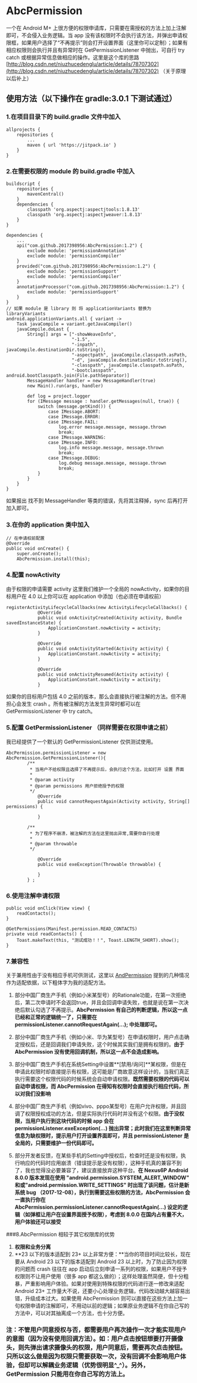 # AbcPermission
一个在 Android M+ 上很方便的权限申请库，只需要在需授权的方法上加上注解即可，不会侵入业务逻辑。当 app 没有该权限时不会执行该方法，并弹出申请权限框，如果用户选择了“不再提示”则会打开设置界面（这里你可以定制）；如果有相应权限则会执行并且有异常时在 GetPermissionListener 中抛出，可自行 try catch 或根据异常信息做相应的操作。这里是这个库的思路 [http://blog.csdn.net/niuzhucedenglu/article/details/78707302](http://blog.csdn.net/niuzhucedenglu/article/details/78707302) （关于原理以后补上）
## 使用方法（以下操作在 gradle:3.0.1 下测试通过）
### 1.在项目目录下的 build.gradle 文件中加入
    
	allprojects {
    	repositories {
        	...
        	maven { url 'https://jitpack.io' }
    	}
	}

### 2.在需要权限的 module 的 build.gradle 中加入

	buildscript {
	    repositories {
	        mavenCentral()
	    }
	    dependencies {
	        classpath 'org.aspectj:aspectjtools:1.8.13'
	        classpath 'org.aspectj:aspectjweaver:1.8.13'
	    }
	}

	dependencies {
	    ...
	    api("com.github.2017398956:AbcPermission:1.2") {
	        exclude module: 'permissionAnnotation'
	        exclude module: 'permissionCompiler'
	    }
	    provided("com.github.2017398956:AbcPermission:1.2") {
	        exclude module: 'permissionSupport'
	        exclude module: 'permissionCompiler'
	    }
	    annotationProcessor("com.github.2017398956:AbcPermission:1.2") {
	        exclude module: 'permissionSupport'
	    }
	}
	// 如果 module 是 library 则 将 applicationVariants 替换为 libraryVariants
	android.applicationVariants.all { variant ->
	    Task javaCompile = variant.getJavaCompiler()
	    javaCompile.doLast {
	        String[] args = ["-showWeaveInfo",
	                         "-1.5",
	                         "-inpath", javaCompile.destinationDir.toString(),
	                         "-aspectpath", javaCompile.classpath.asPath,
	                         "-d", javaCompile.destinationDir.toString(),
	                         "-classpath", javaCompile.classpath.asPath,
	                         "-bootclasspath", android.bootClasspath.join(File.pathSeparator)]
	        MessageHandler handler = new MessageHandler(true)
	        new Main().run(args, handler)
	
	        def log = project.logger
	        for (IMessage message : handler.getMessages(null, true)) {
	            switch (message.getKind()) {
	                case IMessage.ABORT:
	                case IMessage.ERROR:
	                case IMessage.FAIL:
	                    log.error message.message, message.thrown
	                    break;
	                case IMessage.WARNING:
	                case IMessage.INFO:
	                    log.info message.message, message.thrown
	                    break;
	                case IMessage.DEBUG:
	                    log.debug message.message, message.thrown
	                    break;
	            }
	        }
	    }
	}

如果报出 找不到 MessageHandler 等类的错误，先将其注释掉，sync 后再打开加入即可。

### 3.在你的 application 类中加入

	// 在申请权前配置
	@Override
    public void onCreate() {
        super.onCreate();
		AbcPermission.install(this);

### 4.配置 nowActivity 

由于权限的申请需要 activity 这里我们维护一个全局的 nowActivity，如果你的目标用户在 4.0 以上你可以在 application 中添加（也必须在申请权前）

	registerActivityLifecycleCallbacks(new ActivityLifecycleCallbacks() {
	            @Override
	            public void onActivityCreated(Activity activity, Bundle savedInstanceState) {
	                ApplicationConstant.nowActivity = activity;
	            }
	
	            @Override
	            public void onActivityStarted(Activity activity) {
	                ApplicationConstant.nowActivity = activity;
	            }
	
	            @Override
	            public void onActivityResumed(Activity activity) {
	                ApplicationConstant.nowActivity = activity;
	            }

如果你的目标用户包括 4.0 之前的版本，那么会直接执行被注解的方法。但不用担心会发生 crash 。所有被注解的方法发生异常时都可以在 GetPermissionListener 中 try catch。

### 5.配置 GetPermissionListener （同样需要在权限申请之前）

我已经提供了一个默认的 GetPermissionListener 仅供测试使用。

	AbcPermission.permissionListener = new AbcPermission.GetPermissionListener(){
	 		/**
	         * 当用户不给权限且选择了不再提示后，会执行这个方法，比如打开 设置 界面
	         *
	         * @param activity 
	         * @param permissions 用户拒绝授予的权限
	         */
	            @Override
	            public void cannotRequestAgain(Activity activity, String[] permissions) {
	                
	            }
	
			/**
	         * 为了程序不崩溃，被注解的方法在这里抛出异常,需要你自行处理
	         *
	         * @param throwable
	         */
	
	            @Override
	            public void exeException(Throwable throwable) {
	                
	            }
	        } ;

### 6.使用注解申请权限

    public void onClick(View view) {
        readContacts();
    }

    @GetPermissions(Manifest.permission.READ_CONTACTS)
    private void readContacts() {
        Toast.makeText(this, "测试成功！！", Toast.LENGTH_SHORT).show();
    }

### 7.兼容性
关于兼用性由于没有相应手机可供测试，这里以 [AndPermission](https://github.com/yanzhenjie/AndPermission/blob/master/README-CN.md#%E5%9B%BD%E4%BA%A7%E6%89%8B%E6%9C%BA%E9%80%82%E9%85%8D%E6%96%B9%E6%A1%88) 提到的几种情况作为适配依据，以下粗体字为我的适配方法。

1. 部分中国厂商生产手机（例如小米某型号）的Rationale功能，在第一次拒绝后，第二次申请时不会返回true，并且会回调申请失败，也就是说在第一次决绝后默认勾选了不再提示。**AbcPermission 有自己的判断逻辑，所以这一点已经和正常的逻辑统一了，只需要在permissionListener.cannotRequestAgain(...); 中处理即可。**

2. 部分中国厂商生产手机（例如小米、华为某型号）在申请权限时，用户点击确定授权后，还是回调我们申请失败，这个时候其实我们是拥有权限的。**由于 AbcPermission 没有使用回调机制，所以这一点不会造成影响。**

3. 部分中国厂商生产手机在系统Setting中设置**[禁用/询问]**某权限，但是在申请此权限时却直接提示有权限，这可能是厂商故意这样设计的，当我们真正执行需要这个权限代码的时候系统会自动申请权限。**既然需要权限的代码可以自动申请权限，而 AbcPermission 在得知有权限时会直接执行相应代码，所以对我们没影响**

4. 部分中国厂商生产手机（例如vivo、pppo某型号）在用户允许权限，并且回调了权限授权成功的方法，但是实际执行代码时并没有这个权限。**由于没权限，当用户执行到这块代码的时候 app 会在 permissionListener.exeException(...) 抛出异常；此时我们在这里判断异常信息为缺权限时，提示用户打开设置界面即可，并且 permissionListener 是全局的，只需要维护一份代码即可。**

5. 部分开发者反馈，在某些手机的Setting中授权后，检查时还是没有权限，执行响应的代码时应用崩溃（错误提示是没有权限），这种手机真的兼容不到了，我也觉得没必要兼容了，建议直接放弃这种平台。**在 Nexus6P Android 8.0.0 版本发现在使用 "android.permission.SYSTEM_ALERT_WINDOW" 和或"android.permission.WRITE_SETTINGS" 时出现了该问题，估计是新系统 bug （2017-12-08），执行到需要这些权限的方法，AbcPermission 会一直执行你在 AbcPermission.permissionListener.cannotRequestAgain(...) 设定的逻辑（如弹框让用户在设置界面授予权限），考虑到 8.0.0 在国内占有量不大，用户体验还可以接受**

###8.AbcPermission 相较于其它权限库的优势

1. **权限和业务分离**
1. **23 以下的版本适配到 23+ 以上非常方便：**当你的项目时间比较长，现在要从 Android 23 以下的版本适配到 Android 23 以上时，为了防止因为权限的问题而 crash 往往在 app 启动后立刻申请一系列的权限，如果用户不授予权限则不让用户使用（很多 app 都这么做的）；这样处理虽然简便，但十分粗暴，严重影响用户体验。如果对使用到特殊权限的代码进行逐一修改来适配 Android 23+ 工作量大不说，还要小心处理业务逻辑，代码改动越大越容易出错，升级成本过大。如果使用 AbcPermission 则可以直接在这些方法上加一句权限申请的注解即可，不用动以前的逻辑；如果原业务逻辑不在你自己写的方法中，可以对其抽离成一个方法，也十分方便。

### 注：不管用户同意授权与否，都需要用户再次操作一次才能实现用户的意图（因为没有使用回调方法）。如：用户点击按钮想要打开摄像头，则先弹出请求摄像头的权限，用户同意后，需要再次点击按钮。只所以这么做是因为权限只需要获取一次，没有回调不会影响用户体验，但却可以解耦业务逻辑（优势很明显^_^）。另外，GetPermission 只能用在你自己写的方法上。